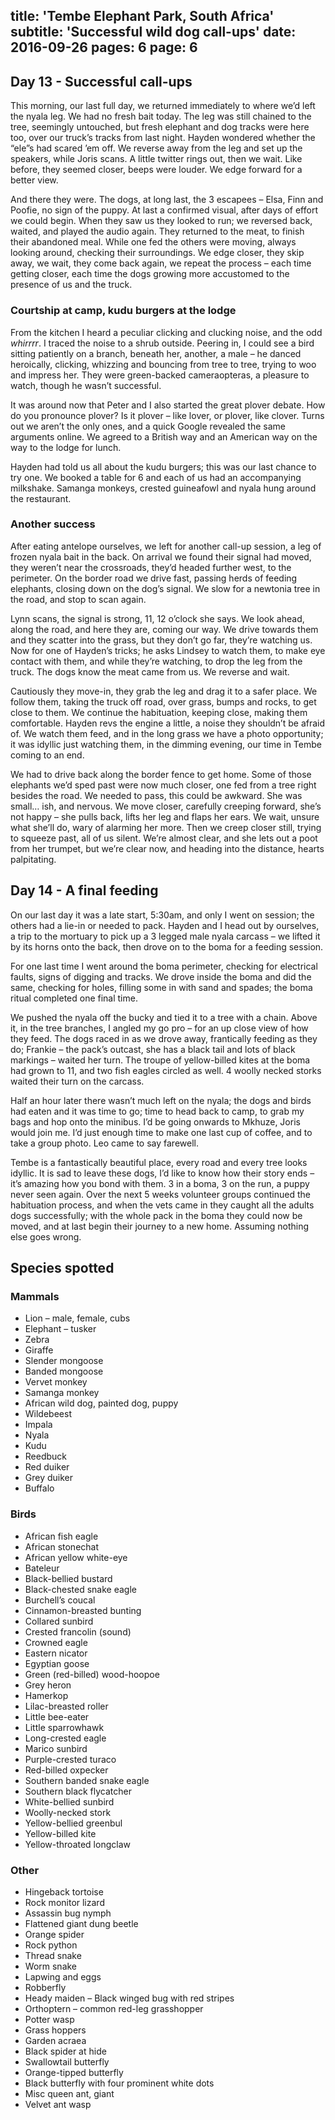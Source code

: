 title: 'Tembe Elephant Park, South Africa'
subtitle: 'Successful wild dog call-ups'
date: 2016-09-26
pages: 6
page: 6
---

## Day 13 - Successful call-ups

This morning, our last full day, we returned immediately to where we’d left the nyala leg. We had no fresh bait today. The leg was still chained to the tree, seemingly untouched, but fresh elephant and dog tracks were here too, over our truck’s tracks from last night. Hayden wondered whether the “ele”s had scared ’em off. We reverse away from the leg and set up the speakers, while Joris scans. A little twitter rings out, then we wait. Like before, they seemed closer, beeps were louder. We edge forward for a better view.

And there they were. The dogs, at long last, the 3 escapees – Elsa, Finn and Poofie, no sign of the puppy. At last a confirmed visual, after days of effort we could begin. When they saw us they looked to run; we reversed back, waited, and played the audio again. They returned to the meat, to finish their abandoned meal. While one fed the others were moving, always looking around, checking their surroundings. We edge closer, they skip away, we wait, they come back again, we repeat the process – each time getting closer, each time the dogs growing more accustomed to the presence of us and the truck.

### Courtship at camp, kudu burgers at the lodge

From the kitchen I heard a peculiar clicking and clucking noise, and the odd _whirrrr_. I traced the noise to a shrub outside. Peering in, I could see a bird sitting patiently on a branch, beneath her, another, a male – he danced heroically, clicking, whizzing and bouncing from tree to tree, trying to woo and impress her. They were green-backed cameraopteras, a pleasure to watch, though he wasn’t successful.

It was around now that Peter and I also started the great plover debate. How do you pronounce plover? Is it plover – like lover, or plover, like clover. Turns out we aren’t the only ones, and a quick Google revealed the same arguments online. We agreed to a British way and an American way on the way to the lodge for lunch.

Hayden had told us all about the kudu burgers; this was our last chance to try one. We booked a table for 6 and each of us had an accompanying milkshake. Samanga monkeys, crested guineafowl and nyala hung around the restaurant.

### Another success

After eating antelope ourselves, we left for another call-up session, a leg of frozen nyala bait in the back. On arrival we found their signal had moved, they weren’t near the crossroads, they’d headed further west, to the perimeter. On the border road we drive fast, passing herds of feeding elephants, closing down on the dog’s signal. We slow for a newtonia tree in the road, and stop to scan again.

Lynn scans, the signal is strong, 11, 12 o’clock she says. We look ahead, along the road, and here they are, coming our way. We drive towards them and they scatter into the grass, but they don’t go far, they’re watching us. Now for one of Hayden’s tricks; he asks Lindsey to watch them, to make eye contact with them, and while they’re watching, to drop the leg from the truck. The dogs know the meat came from us. We reverse and wait.

Cautiously they move-in, they grab the leg and drag it to a safer place. We follow them, taking the truck off road, over grass, bumps and rocks, to get close to them. We continue the habituation, keeping close, making them comfortable. Hayden revs the engine a little, a noise they shouldn’t be afraid of. We watch them feed, and in the long grass we have a photo opportunity; it was idyllic just watching them, in the dimming evening, our time in Tembe coming to an end.

We had to drive back along the border fence to get home. Some of those elephants we’d sped past were now much closer, one fed from a tree right besides the road. We needed to pass, this could be awkward. She was small… ish, and nervous. We move closer, carefully creeping forward, she’s not happy – she pulls back, lifts her leg and flaps her ears. We wait, unsure what she’ll do, wary of alarming her more. Then we creep closer still, trying to squeeze past, all of us silent. We’re almost clear, and she lets out a poot from her trumpet, but we’re clear now, and heading into the distance, hearts palpitating.

## Day 14 - A final feeding

On our last day it was a late start, 5:30am, and only I went on session; the others had a lie-in or needed to pack. Hayden and I head out by ourselves, a trip to the mortuary to pick up a 3 legged male nyala carcass – we lifted it by its horns onto the back, then drove on to the boma for a feeding session.

For one last time I went around the boma perimeter, checking for electrical faults, signs of digging and tracks. We drove inside the boma and did the same, checking for holes, filling some in with sand and spades; the boma ritual completed one final time.

We pushed the nyala off the bucky and tied it to a tree with a chain. Above it, in the tree branches, I angled my go pro – for an up close view of how they feed. The dogs raced in as we drove away, frantically feeding as they do; Frankie – the pack’s outcast, she has a black tail and lots of black markings – waited her turn. The troupe of yellow-billed kites at the boma had grown to 11, and two fish eagles circled as well. 4 woolly necked storks waited their turn on the carcass.

Half an hour later there wasn’t much left on the nyala; the dogs and birds had eaten and it was time to go; time to head back to camp, to grab my bags and hop onto the minibus. I’d be going onwards to Mkhuze, Joris would join me. I’d just enough time to make one last cup of coffee, and to take a group photo. Leo came to say farewell.

Tembe is a fantastically beautiful place, every road and every tree looks idyllic. It is sad to leave these dogs, I’d like to know how their story ends – it’s amazing how you bond with them. 3 in a boma, 3 on the run, a puppy never seen again. Over the next 5 weeks volunteer groups continued the habituation process, and when the vets came in they caught all the adults dogs successfully; with the whole pack in the boma they could now be moved, and at last begin their journey to a new home. Assuming nothing else goes wrong.

## Species spotted

### Mammals
* Lion – male, female, cubs
* Elephant – tusker
* Zebra
* Giraffe
* Slender mongoose
* Banded mongoose
* Vervet monkey
* Samanga monkey
* African wild dog, painted dog, puppy
* Wildebeest
* Impala
* Nyala
* Kudu
* Reedbuck
* Red duiker
* Grey duiker
* Buffalo

### Birds
* African fish eagle
* African stonechat
* African yellow white-eye
* Bateleur
* Black-bellied bustard
* Black-chested snake eagle
* Burchell’s coucal
* Cinnamon-breasted bunting
* Collared sunbird
* Crested francolin (sound)
* Crowned eagle
* Eastern nicator
* Egyptian goose
* Green (red-billed) wood-hoopoe
* Grey heron
* Hamerkop
* Lilac-breasted roller
* Little bee-eater
* Little sparrowhawk
* Long-crested eagle
* Marico sunbird
* Purple-crested turaco
* Red-billed oxpecker
* Southern banded snake eagle
* Southern black flycatcher
* White-bellied sunbird
* Woolly-necked stork
* Yellow-bellied greenbul
* Yellow-billed kite
* Yellow-throated longclaw

### Other
* Hingeback tortoise
* Rock monitor lizard
* Assassin bug nymph
* Flattened giant dung beetle
* Orange spider
* Rock python
* Thread snake
* Worm snake
* Lapwing and eggs
* Robberfly
* Heady maiden – Black winged bug with red stripes
* Orthoptern – common red-leg grasshopper
* Potter wasp
* Grass hoppers
* Garden acraea
* Black spider at hide
* Swallowtail butterfly
* Orange-tipped butterfly
* Black butterfly with four prominent white dots
* Misc queen ant, giant
* Velvet ant wasp
